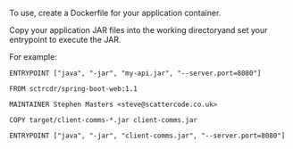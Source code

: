 To use, create a Dockerfile for your application container.

Copy your application JAR files into the working directoryand set your entrypoint to execute the JAR.

For example:

    ENTRYPOINT ["java", "-jar", "my-api.jar", "--server.port=8080"]

    FROM sctrcdr/spring-boot-web:1.1

    MAINTAINER Stephen Masters <steve@scattercode.co.uk>

    COPY target/client-comms-*.jar client-comms.jar

    ENTRYPOINT ["java", "-jar", "client-comms.jar", "--server.port=8080"]
